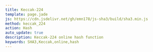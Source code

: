 ```yaml
---
title: Keccak-224
template: page.jade
js: https://cdn.jsdelivr.net/gh/emn178/js-sha3/build/sha3.min.js
method: keccak_224
action: Hash
auto_update: true
description: Keccak-224 online hash function
keywords: SHA3,Keccak,online,hash
---
```

